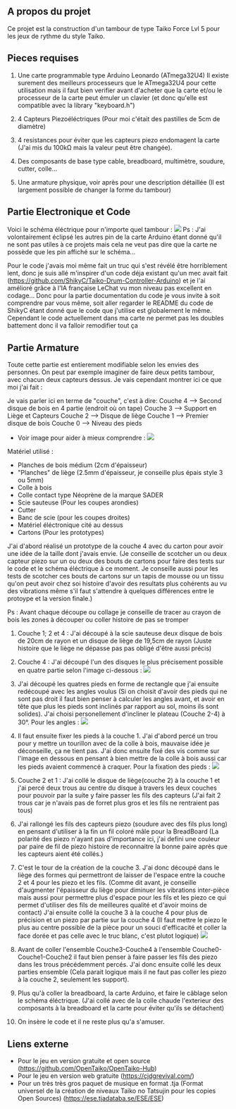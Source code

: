## A propos du projet

Ce projet est la construction d'un tambour de type Taiko Force Lvl 5 pour les jeux de rythme du style Taiko.

## Pieces requises

1. Une carte programmable type Arduino Leonardo (ATmega32U4)
      Il existe surement des meilleurs processeurs que le ATmega32U4 pour cette utilisation mais il faut bien verifier avant d'acheter que la carte et/ou le processeur de la carte peut émuler un clavier (et donc qu'elle est compatible avec la library "keyboard.h")

2. 4 Capteurs Piezoéléctriques (Pour moi c'était des pastilles de 5cm de diamètre)
   
3. 4 resistances pour éviter que les capteurs piezo endomagent la carte (J'ai mis du 100kΩ mais la valeur peut être changée).
   
4. Des composants de base type cable, breadboard, multimètre, soudure, cutter, colle...

5. Une armature physique, voir après pour une description détaillée (Il est largement possible de changer la forme du tambour)

## Partie Electronique et Code

Voici le schéma éléctrique pour n'importe quel tambour : ![](Ressource/SchemaElec-Taiko.png)
   Ps : J'ai volontairement éclipsé les autres pin de la carte Arduino étant donné qu'il ne sont pas utiles à ce projets mais cela ne veut pas dire que la carte ne possède que les pin affiché sur le schéma...

Pour le code j'avais moi même fait un truc qui s'est révélé être horriblement lent, donc je suis allé m'inspirer d'un code déja existant qu'un mec avait fait (https://github.com/ShikyC/Taiko-Drum-Controller-Arduino) et je l'ai amélioré grâce à l'IA française LeChat vu mon niveau pas excellent en codage...
Donc pour la partie documentation du code je vous invite à soit comprendre par vous même, soit aller regarder le README du code de ShikyC étant donné que le code que j'utilise est globalement le même. Cependant le code actuellement dans ma carte ne permet pas les doubles battement donc il va falloir remodifier tout ça

## Partie Armature 

Toute cette partie est entierement modifiable selon les envies des personnes. On peut par exemple imaginer de faire deux petits tambour, avec chacun deux capteurs dessus. Je vais cependant montrer ici ce que moi j'ai fait :

Je vais parler ici en terme de "couche", c'est à dire:
Couche 4 --> Second disque de bois en 4 partie (endroit où on tape)
Couche 3 --> Support en Liège et Capteurs
Couche 2 --> Disque de liège
Couche 1 --> Premier disque de bois
Couche 0 --> Niveau des pieds
- Voir image pour aider à mieux comprendre : ![](Ressource/Layers.jpg)

Matériel utilisé : 
- Planches de bois médium (2cm d'épaisseur)
- "Planches" de liège (2.5mm d'épaisseur, je conseille plus épais style 3 ou 5mm)
- Colle à bois
- Colle contact type Néoprène de la marque SADER
- Scie sauteuse (Pour les coupes arondies)
- Cutter
- Banc de scie (pour les coupes droites)
- Matériel éléctronique cité au dessus
- Cartons (Pour les prototypes)

J'ai d'abord réalisé un prototype de la couche 4 avec du carton pour avoir une idée de la taille dont j'avais envie. (Je conseille de scotcher un ou deux capteur piezo sur un ou deux des bouts de cartons pour faire des tests sur le code et le schéma éléctrique à ce moment. Je conseille aussi pour les tests de scotcher ces bouts de cartons sur un tapis de mousse ou un tissu qu'on peut avoir chez soi histoire d'avoir des resultats plus cohérents au vu des vibrations même s'il faut s'attendre à quelques différences entre le protoype et la version finale.)


Ps : Avant chaque découpe ou collage je conseille de tracer au crayon de bois les zones à découper ou coller histoire de pas se tromper

1. Couche 1; 2 et 4 : J'ai découpé à la scie sauteuse deux disque de bois de 20cm de rayon et un disque de liège de 19,5cm de rayon (Juste histoire que le liège ne dépasse pas pas obligé d'être aussi précis)

2. Couche 4 : J'ai découpé l'un des disques le plus précisement possible en quatre partie selon l'image ci-dessous :
![](Ressource/Layer4Spec.JPG)

3. J'ai découpé les quatres pieds en forme de rectangle que j'ai ensuite redécoupé avec les angles voulus (Si on choisit d'avoir des pieds qui ne sont pas droit il faut bien penser à calculer les angles avant, et avoir en tête que plus les pieds sont inclinés par rapport au sol, moins ils sont solides). J'ai choisi personellement d'incliner le plateau (Couche 2-4) à 30°.
Pour les angles : ![](Ressource/FeetAngles.jpg)

4. Il faut ensuite fixer les pieds à la couche 1. J'ai d'abord percé un trou pour y mettre un tourillon avec de la colle à bois, mauvaise idée je déconseille, ça ne tient pas. J'ai donc ensuite fixé des vis comme sur l'image en dessous en pensant à bien mettre de la colle à bois aussi car les pieds avaient commencé à craquer. 
Pour la fixation des pieds : ![](Ressource/FeetFixation.jpg)

5. Couche 2 et 1 : J'ai collé le disque de liège(couche 2) à la couche 1 et j'ai percé deux trous au centre du disque à travers les deux couches pour pouvoir par la suite y faire passer les fils des capteurs (J'ai fait 2 trous car je n'avais pas de forret plus gros et les fils ne rentraient pas tous)

5. J'ai rallongé les fils des capteurs piezo (soudure avec des fils plus long) en pensant d'utiliser à la fin un fil coloré mâle pour la BreadBoard (La polarité des piezo n'ayant pas d'importance ici, j'ai defini une couleur par paire de fil de piezo histoire de reconnaitre la bonne paire après que les capteurs aient été collés.) 

6. C'est le tour de la création de la couche 3. J'ai donc découpé dans le liège des formes qui permettront de laisser de l'espace entre la couche 2 et 4 pour les piezo et les fils. (Comme dit avant, je conseille d'augmenter l'épaisseur du liège pour diminuer les vibrations inter-pièce mais aussi pour permettre plus d'espace pour les fils et les piezo ce qui permet d'utiliser des fils de meilleures qualité et d'avoir moins de contact) J'ai ensuite collé la couche 3 à la couche 4 pour plus de précision et un piezo par partie sur la couche 4 (Il faut mettre le piezo le plus au centre possible de la pièce pour un souci d'efficacité et coller la face dorée et pas celle avec le truc blanc, c'est plutot logique) 
![](Ressource/Layer3.jpeg)

7. Avant de coller l'ensemble Couche3-Couche4 à l'ensemble Couche0-Couche1-Couche2 il faut bien penser à faire passer les fils des piezo dans les trous précédemment percés. J'ai donc ensuite collé les deux parties ensemble (Cela parait logique mais il ne faut pas coller les piezo à la couche 2, seulement les support).

8. Plus qu'à coller la breadboard, la carte Arduino, et faire le câblage selon le schéma éléctrique. (J'ai collé avec de la colle chaude l'exterieur des composants à la breadboard et la carte pour éviter qu'ils se détachent) 

9. On insère le code et il ne reste plus qu'a s'amuser. 

## Liens externe
   - Pour le jeu en version gratuite et open source (https://github.com/OpenTaiko/OpenTaiko-Hub)
   - Pour le jeu en version web gratuite (https://cjdgrevival.com/)
   - Pour un très très gros paquet de musique en format .tja (Format universel de la création de niveaux Taiko no Tatsujin pour les copies Open Sources) (https://ese.tjadataba.se/ESE/ESE)
